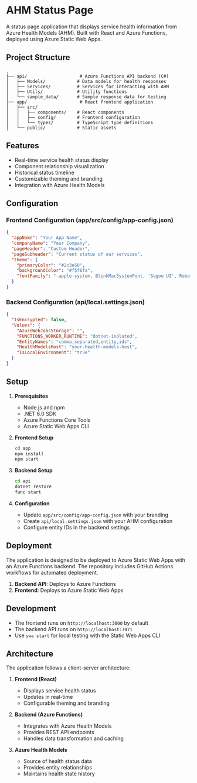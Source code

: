 # AHM Status Page

A status page application that displays service health information from Azure Health Models (AHM). Built with React and Azure Functions, deployed using Azure Static Web Apps.

## Project Structure

```
.
├── api/                    # Azure Functions API backend (C#)
│   ├── Models/            # Data models for health responses
│   ├── Services/          # Services for interacting with AHM
│   ├── Utils/             # Utility functions
│   └── sample_data/       # Sample response data for testing
├── app/                    # React frontend application
│   ├── src/
│   │   ├── components/    # React components
│   │   ├── config/        # Frontend configuration
│   │   └── types/         # TypeScript type definitions
│   └── public/            # Static assets
```

## Features

- Real-time service health status display
- Component relationship visualization
- Historical status timeline
- Customizable theming and branding
- Integration with Azure Health Models

## Configuration

### Frontend Configuration (app/src/config/app-config.json)

```json
{
  "appName": "Your App Name",
  "companyName": "Your Company",
  "pageHeader": "Custom Header",
  "pageSubheader": "Current status of our services",
  "theme": {
    "primaryColor": "#2c3e50",
    "backgroundColor": "#f5f6fa",
    "fontFamily": "-apple-system, BlinkMacSystemFont, 'Segoe UI', Roboto, 'Helvetica Neue', Arial, sans-serif"
  }
}
```

### Backend Configuration (api/local.settings.json)

```json
{
  "IsEncrypted": false,
  "Values": {
    "AzureWebJobsStorage": "",
    "FUNCTIONS_WORKER_RUNTIME": "dotnet-isolated",
    "EntityNames": "comma,separated,entity,ids",
    "HealthModelsHost": "your-health-models-host",
    "IsLocalEnvironment": "true"
  }
}
```

## Setup

1. **Prerequisites**
   - Node.js and npm
   - .NET 6.0 SDK
   - Azure Functions Core Tools
   - Azure Static Web Apps CLI

2. **Frontend Setup**
   ```bash
   cd app
   npm install
   npm start
   ```

3. **Backend Setup**
   ```bash
   cd api
   dotnet restore
   func start
   ```

4. **Configuration**
   - Update `app/src/config/app-config.json` with your branding
   - Create `api/local.settings.json` with your AHM configuration
   - Configure entity IDs in the backend settings

## Deployment

The application is designed to be deployed to Azure Static Web Apps with an Azure Functions backend. The repository includes GitHub Actions workflows for automated deployment.

1. **Backend API**: Deploys to Azure Functions
2. **Frontend**: Deploys to Azure Static Web Apps

## Development

- The frontend runs on `http://localhost:3000` by default
- The backend API runs on `http://localhost:7071`
- Use `swa start` for local testing with the Static Web Apps CLI

## Architecture

The application follows a client-server architecture:

1. **Frontend (React)**
   - Displays service health status
   - Updates in real-time
   - Configurable theming and branding

2. **Backend (Azure Functions)**
   - Integrates with Azure Health Models
   - Provides REST API endpoints
   - Handles data transformation and caching

3. **Azure Health Models**
   - Source of health status data
   - Provides entity relationships
   - Maintains health state history
